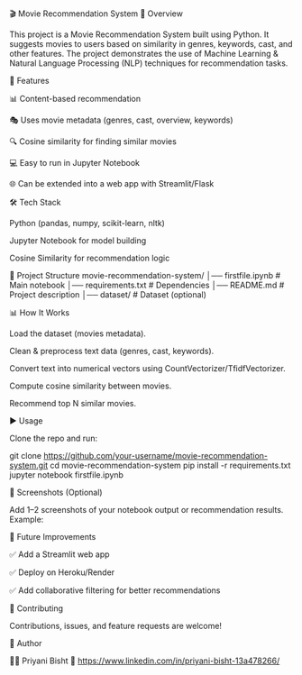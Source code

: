 🎬 Movie Recommendation System
📌 Overview

This project is a Movie Recommendation System built using Python.
It suggests movies to users based on similarity in genres, keywords, cast, and other features.
The project demonstrates the use of Machine Learning & Natural Language Processing (NLP) techniques for recommendation tasks.

🚀 Features

📊 Content-based recommendation

🎭 Uses movie metadata (genres, cast, overview, keywords)

🔍 Cosine similarity for finding similar movies

💻 Easy to run in Jupyter Notebook

🌐 Can be extended into a web app with Streamlit/Flask

🛠️ Tech Stack

Python (pandas, numpy, scikit-learn, nltk)

Jupyter Notebook for model building

Cosine Similarity for recommendation logic

📂 Project Structure
movie-recommendation-system/
│── firstfile.ipynb   # Main notebook
│── requirements.txt  # Dependencies
│── README.md         # Project description
│── dataset/          # Dataset (optional)

📊 How It Works

Load the dataset (movies metadata).

Clean & preprocess text data (genres, cast, keywords).

Convert text into numerical vectors using CountVectorizer/TfidfVectorizer.

Compute cosine similarity between movies.

Recommend top N similar movies.

▶️ Usage

Clone the repo and run:

git clone https://github.com/your-username/movie-recommendation-system.git
cd movie-recommendation-system
pip install -r requirements.txt
jupyter notebook firstfile.ipynb

📸 Screenshots (Optional)

Add 1–2 screenshots of your notebook output or recommendation results.
Example:


📌 Future Improvements

✅ Add a Streamlit web app

✅ Deploy on Heroku/Render

✅ Add collaborative filtering for better recommendations

🤝 Contributing

Contributions, issues, and feature requests are welcome!

🧑 Author

👩‍💻 Priyani Bisht
🔗 https://www.linkedin.com/in/priyani-bisht-13a478266/
